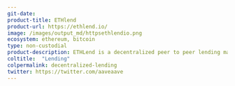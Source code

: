 ```yaml
---
git-date: 
product-title: ETHlend
product-url: https://ethlend.io/
image: /images/output_md/httpsethlendio.png
ecosystem: ethereum, bitcoin
type: non-custodial
product-description: ETHLend is a decentralized peer to peer lending marketplace. Users can put a loan request or a loan offer choosing their preferred conditions, and the platform allows them to match. Everything is regulated through Smart Contracts. [Interview with Stani Kulechov, founder of ETHLend](/ethlend).
coltitle:  "Lending"
colpermalink: decentralized-lending
twitter: https://twitter.com/aaveaave
---
```

